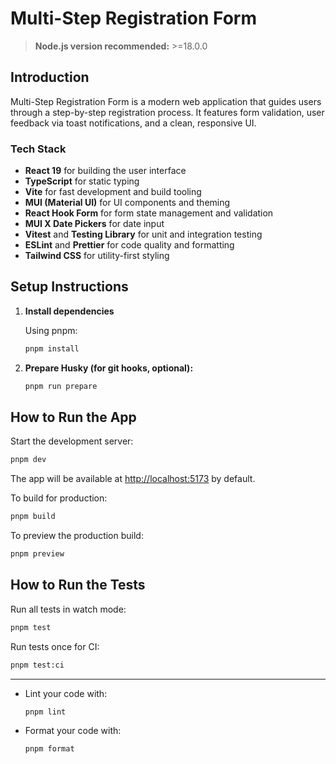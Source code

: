 # Multi-Step Registration Form

> **Node.js version recommended:** >=18.0.0

## Introduction

Multi-Step Registration Form is a modern web application that guides users through a step-by-step registration process. It features form validation, user feedback via toast notifications, and a clean, responsive UI.

### Tech Stack

- **React 19** for building the user interface
- **TypeScript** for static typing
- **Vite** for fast development and build tooling
- **MUI (Material UI)** for UI components and theming
- **React Hook Form** for form state management and validation
- **MUI X Date Pickers** for date input
- **Vitest** and **Testing Library** for unit and integration testing
- **ESLint** and **Prettier** for code quality and formatting
- **Tailwind CSS** for utility-first styling

## Setup Instructions

1. **Install dependencies**

   Using pnpm:

   ```sh
   pnpm install
   ```

2. **Prepare Husky (for git hooks, optional):**
   ```sh
   pnpm run prepare
   ```

## How to Run the App

Start the development server:

```sh
pnpm dev
```

The app will be available at [http://localhost:5173](http://localhost:5173) by default.

To build for production:

```sh
pnpm build
```

To preview the production build:

```sh
pnpm preview
```

## How to Run the Tests

Run all tests in watch mode:

```sh
pnpm test
```

Run tests once for CI:

```sh
pnpm test:ci
```

---

- Lint your code with:
  ```sh
  pnpm lint
  ```
- Format your code with:
  ```sh
  pnpm format
  ```
